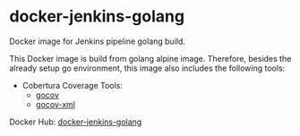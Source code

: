 # docker-jenkins-golang
Docker image for Jenkins pipeline golang build.

This Docker image is build from golang alpine image. Therefore, besides the already setup go environment, this image also includes the following tools:

* Cobertura Coverage Tools:
  * [gocov](https://github.com/axw/gocov)
  * [gocov-xml](https://github.com/AlekSi/gocov-xml)

Docker Hub: [docker-jenkins-golang](https://hub.docker.com/r/chiahan1123/docker-jenkins-golang/)
